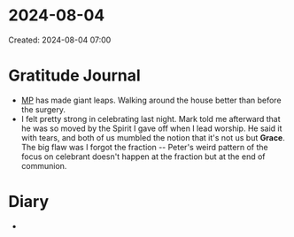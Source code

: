 # 2024-08-04
Created: 2024-08-04 07:00

# Gratitude Journal 

- [MP](/MP.md) has made giant leaps. Walking around the house better than before the surgery.
- I felt pretty strong in celebrating last night. Mark told me afterward that he was so moved by the Spirit I gave off when I lead worship. He said it with tears, and both of us mumbled the notion that it's not us but **Grace**. The big flaw was I forgot the fraction -- Peter's weird pattern of the focus on celebrant doesn't happen at the fraction but at the end of communion.

# Diary 

- 

